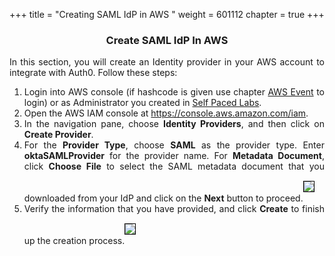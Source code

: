 +++
title = "Creating SAML IdP in AWS "
weight = 601112
chapter = true
+++

<center><h3>Create SAML IdP In AWS</h3></center>

<div style="text-align: justify">

   In this section, you will create an Identity provider in your AWS account to integrate with Auth0. Follow these steps:
   <ol>
      <li>Login into AWS console (if hashcode is given use chapter <a href="/30-howtostart/302-aws-event.html">AWS Event</a> to login) or as Administrator you created in <a href="/30-howtostart/301-self-paced.html" > Self Paced Labs</a>.</li>
      <li>Open the AWS IAM console at <a href="https://console.aws.amazon.com/iam/home?region=us-east-1">https://console.aws.amazon.com/iam</a>.</li>
      <li>In the navigation pane, choose <b>Identity Providers</b>, and then click on <b>Create Provider</b>.</li>
      <li>For the <b>Provider Type</b>, choose <b>SAML</b> as the provider type. Enter <b>oktaSAMLProvider</b> for the provider name. For <b>Metadata Document</b>, click <b>Choose File</b> to select the SAML metadata document that you downloaded from your IdP and click on the <b>Next</b> button to proceed.<img src="/images/okta-saml-idp1.png" style="margin:15px 0px; border:1px solid black"/></li>
      <li>Verify the information that you have provided, and click <b>Create</b> to finish up the creation process.<img src="/images/okta-saml-idp2.png" style="margin:15px 0px; border:1px solid black"/></li>
   </ol>
</div>
